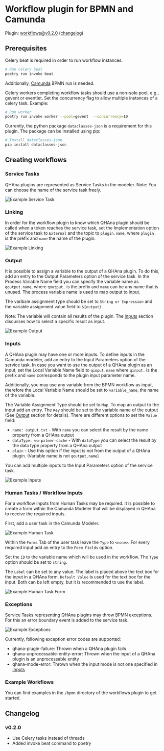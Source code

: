 # Workflow plugin for BPMN and Camunda
Plugin: workflows@v0.2.0 ([changelog](#changelog))


## Prerequisites

Celery beat is required in order to run workflow instances.

```bash
# Run Celery beat
poetry run invoke beat
```

Additionally, [Camunda](https://camunda.com/) BPMN run is needed.

Celery workers completing workflow tasks should use a non-solo pool, e.g., gevent or eventlet.
Set the concurrency flag to allow multiple instances of a celery task.
Example:

```bash
# Run worker
poetry run invoke worker --pool=gevent  --concurrency=10
```

Currently, the python package `dataclasses-json` is a requirement for this plugin.
The package can be installed using pip:

```bash
# Install dataclasses-json
pip install dataclasses-json
```

## Creating workflows

### Service Tasks

QHAna plugins are represented as Service Tasks in the modeler.
Note: You can choose the name of the service task freely.

![Example Service Task](./docs/service-task.png)

### Linking

In order for the workflow plugin to know which QHAna plugin should be called when a
token reaches the service task, set the Implementation option of the service task
to `External` and the topic to `plugin.name`, where `plugin.` is the prefix and `name`
the name of the plugin.

![Example Linking](./docs/linking.png)

### Output

It is possible to assign a variable to the output of a QHAna plugin. To do this,
add an entry to the Output Parameters option of the service task. In the Process
Variable Name field you can specify the variable name as `qoutput.name`, where
`qoutput.` is the prefix and `name` can be any name that is unused. The process
variable name is used to map output to input. 

The varibale assignment type should be set to `String or Expression` and the
variable assignment value field to `${output}`.

Note: The variable will contain all results of the plugin. The [Inputs](#inputs)
section discusses how to select a specific result as input.

![Example Output](./docs/output.png)

### Inputs

A QHAna plugin may have one or more inputs. To define inputs in the Camunda
modeler, add an entry to the Input Parameters option of the service task.
In case you want to use the output of a QHAna plugin as an input, set the 
Local Variable Name field to `qinput.name` where `qinput.` is
the prefix and `name` corresponds to the plugin input parameter name.

Additionally, you may use any variable from the BPMN workflow as input, therefore
the Local Variable Name should be set to `variable_name`, the name of the variable.

The Variable Assignment Type should be set to `Map`. To map an output to the input
add an entry. The `Key` should be set to the variable name of the output (See 
[Output](#output) section for details). There are different options to set
the `Value` field:

- `name: output.txt` - With `name` you can select the result by the name property 
from a QHAna output
- `dataType: wu-palmer-cache` - With `dataType` you can select the result by the data
type property from a QHAna output
- `plain` - Use this option if the input is not from the output of a QHAna 
plugin. (Variable name is not `qoutput.name`)

You can add multiple inputs to the Input Parameters option of the service task.

![Example Inputs](./docs/inputs.png)


### Human Tasks / Workflow Inputs

For a workflow inputs from Human Tasks may be required. It is
possible to create a form within the Camunda Modeler that will be displayed
in QHAna to receive the required inputs.

First, add a user task in the Camunda Modeler.

![Example Human Task](./docs/human-task.png)

Within the `Forms` Tab of the user task leave the `Type` to `<none>`. For every
required input add an entry to the `Form Fields` option. 

Set the `ID` to the variable name which will be used in the workflow. The `Type`
option should be set to `string`. 

The `Label` can be set to any value. The label is placed above the text box for the 
input in a QHAna form. `Default Value` is used for the text box for
the input. Both can be left empty, but it is recommended to use the label.

![Example Human Task Form](./docs/human-task-form.png)

### Exceptions

Service Tasks representing QHAna plugins may throw BPMN exceptions. For this
an error boundary event is added to the service task.

![Example Exceptions](./docs/exceptions.png)

Currently, following exception error codes are supported:

- qhana-plugin-failure: Thrown when a QHAna plugin fails
- qhana-unprocessable-entity-error: Thrown when the input of a QHAna plugin is
an unprocessable entity
- qhana-mode-error: Thrown when the input mode is not one specified in 
[Inputs](#inputs)

### Example Workflows

You can find examples in the `/bpmn` directory of the workflows plugin to get started.

## Changelog

### v0.2.0

- Use Celery tasks instead of threads
- Added invoke beat command to poetry
